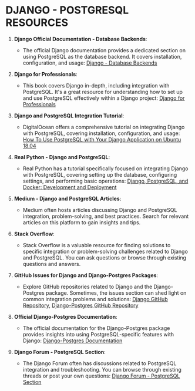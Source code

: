 # DJANGO - POSTGRESQL RESOURCES

1. **Django Official Documentation - Database Backends**:
   - The official Django documentation provides a dedicated section on using PostgreSQL as the database backend. It covers installation, configuration, and usage: [Django - Database Backends](https://docs.djangoproject.com/en/stable/ref/databases/#postgresql-notes)

2. **Django for Professionals**:
   - This book covers Django in-depth, including integration with PostgreSQL. It's a great resource for understanding how to set up and use PostgreSQL effectively within a Django project: [Django for Professionals](https://djangoforprofessionals.com/)

3. **Django and PostgreSQL Integration Tutorial**:
   - DigitalOcean offers a comprehensive tutorial on integrating Django with PostgreSQL, covering installation, configuration, and usage: [How To Use PostgreSQL with Your Django Application on Ubuntu 18.04](https://www.digitalocean.com/community/tutorials/how-to-use-postgresql-with-your-django-application-on-ubuntu-18-04)

4. **Real Python - Django and PostgreSQL**:
   - Real Python has a tutorial specifically focused on integrating Django with PostgreSQL, covering setting up the database, configuring settings, and performing basic operations: [Django, PostgreSQL, and Docker: Development and Deployment](https://realpython.com/django-postgresql-docker/)

5. **Medium - Django and PostgreSQL Articles**:
   - Medium often hosts articles discussing Django and PostgreSQL integration, problem-solving, and best practices. Search for relevant articles on this platform to gain insights and tips.

6. **Stack Overflow**:
   - Stack Overflow is a valuable resource for finding solutions to specific integration or problem-solving challenges related to Django and PostgreSQL. You can ask questions or browse through existing questions and answers.

7. **GitHub Issues for Django and Django-Postgres Packages**:
   - Explore GitHub repositories related to Django and the Django-Postgres package. Sometimes, the issues section can shed light on common integration problems and solutions: [Django GitHub Repository](https://github.com/django/django), [Django-Postgres GitHub Repository](https://github.com/jazzband/django-postgres)

8. **Official Django-Postgres Documentation**:
   - The official documentation for the Django-Postgres package provides insights into using PostgreSQL-specific features with Django: [Django-Postgres Documentation](https://django-postgres.readthedocs.io/en/latest/)

9. **Django Forum - PostgreSQL Section**:
   - The Django Forum often has discussions related to PostgreSQL integration and troubleshooting. You can browse through existing threads or post your own questions: [Django Forum - PostgreSQL Section](https://forum.djangoproject.com/c/django/postgresql)

